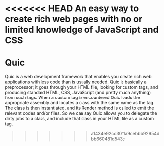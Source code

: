 <<<<<<< HEAD
An easy way to create rich web pages with no or limited knowledge of JavaScript and CSS
=======
# Quic
Quic is a web development framework that enables you create rich web applications with less code than is usually needed. Quic is basically a preprocessor; it goes through your HTML file, looking for custom tags, and producing standard HTML, CSS, JavaScript (and pretty much anything) from such tags. When a custom tag is encountered Quic loads the appropriate assembly and locates a class with the same name as the tag. The class is then instantiated, and its Render method is called to emit the relevant codes and/or files. So we can say Quic allows you to delegate the dirty jobs to a class, and include that class in your HTML file as a custom tag.
>>>>>>> a1434e92cc3011a9cebbb92954dbb660481d543c
